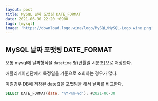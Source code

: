 ```yaml
---
layout: post
title: MySQL 날짜 포맷팅 DATE_FORMAT
date: 2021-06-30 22:20 +0900
tags: [mysql]
image: 'https://download.logo.wine/logo/MySQL/MySQL-Logo.wine.png'
---
```


## MySQL 날짜 포맷팅 DATE_FORMAT

보통 mysql에 날짜형식을 `datetime` 형(년월일 시분초)으로 저장한다. 

애플리케이션단에서 특정일을 기준으로 조회하는 경우가 많다. 

이럴경우 DB에 저장된 date값을 포맷팅을 해서 날짜를 비교한다.

```sql
SELECT DATE_FORMAT(date, '%Y-%m-%d'); #2021-06-30
```

